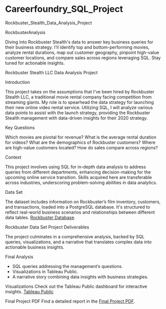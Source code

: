 # Careerfoundry_SQL_Project
Rockbuster_Stealth_Data_Analysis_Project 


RockbusterAnalysis

Diving into Rockbuster Stealth's data to answer key business queries for their business strategy. I'll identify top and bottom-performing movies, analyze rental durations, map out customer geography, pinpoint high-value customer locations, and compare sales across regions leveraging SQL. Stay tuned for actionable insights.

Rockbuster Stealth LLC Data Analysis Project

Introduction

This project takes on the assumptions that I've been hired by Rockbuster Stealth LLC, a traditional movie rental company facing competition from streaming giants. My role is to spearhead the data strategy for launching their new online video rental service. Utilizing SQL, I will analyze various data points to assist with the launch strategy, providing the Rockbuster Stealth management with data-driven insights for their 2020 strategy.

Key Questions

Which movies are pivotal for revenue?
What is the average rental duration for videos?
What are the demographics of Rockbuster customers?
Where are high-value customers located?
How do sales compare across regions?


Context

This project involves using SQL for in-depth data analysis to address queries from different departments, enhancing decision-making for the upcoming online service transition. Skills acquired here are transferable across industries, underscoring problem-solving abilities in data analytics.

Data Set

The dataset includes information on Rockbuster’s film inventory, customers, and transactions, loaded into a PostgreSQL database. It's structured to reflect real-world business scenarios and relationships between different data tables.
[Rockbuster Database](http://www.postgresqltutorial.com/wp-content/uploads/2019/05/dvdrental.zip).

Rockbuster Data Set Project Deliverables

The project culminates in a comprehensive analysis, backed by SQL queries, visualizations, and a narrative that translates complex data into actionable business insights.

Final Analysis

+ SQL queries addressing the management’s questions.
+ Visualizations in Tableau Public.
+ A narrative story combining data insights with business strategies.

Visualizations
Check out the Tableau Public dashboard for interactive insights. [Tableau Public](https://public.tableau.com/views/CF_Task_3_10_process/Hihgest_revenue_films?:language=en-GB&publish=yes&:sid=&:display_count=n&:origin=viz_share_link)

Final Project PDF
Find a detailed report in the [Final Project PDF](file:///C:/Users/peter/OneDrive/CareerFoundry/DataImmerse/3%20Databases%20and%20SQl%20for%20Analysts/Task10/uploaded/Peter_Pap_Task_3_10_PRESENTATION.pdf).

